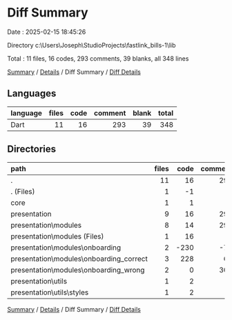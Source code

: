 # Diff Summary

Date : 2025-02-15 18:45:26

Directory c:\\Users\\Joseph\\StudioProjects\\fastlink_bills-1\\lib

Total : 11 files,  16 codes, 293 comments, 39 blanks, all 348 lines

[Summary](results.md) / [Details](details.md) / Diff Summary / [Diff Details](diff-details.md)

## Languages
| language | files | code | comment | blank | total |
| :--- | ---: | ---: | ---: | ---: | ---: |
| Dart | 11 | 16 | 293 | 39 | 348 |

## Directories
| path | files | code | comment | blank | total |
| :--- | ---: | ---: | ---: | ---: | ---: |
| . | 11 | 16 | 293 | 39 | 348 |
| . (Files) | 1 | -1 | 1 | 0 | 0 |
| core | 1 | 1 | 0 | 0 | 1 |
| presentation | 9 | 16 | 292 | 39 | 347 |
| presentation\\modules | 8 | 14 | 292 | 37 | 343 |
| presentation\\modules (Files) | 1 | 16 | 1 | 0 | 17 |
| presentation\\modules\\onboarding | 2 | -230 | -71 | -18 | -319 |
| presentation\\modules\\onboarding_correct | 3 | 228 | 61 | 37 | 326 |
| presentation\\modules\\onboarding_wrong | 2 | 0 | 301 | 18 | 319 |
| presentation\\utils | 1 | 2 | 0 | 2 | 4 |
| presentation\\utils\\styles | 1 | 2 | 0 | 2 | 4 |

[Summary](results.md) / [Details](details.md) / Diff Summary / [Diff Details](diff-details.md)